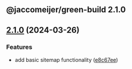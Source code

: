 ## @jaccomeijer/green-build 2.1.0

## [2.1.0](https://github.com/jaccomeijer/green-build/compare/2.0.1...2.1.0) (2024-03-26)


### Features

* add basic sitemap functionality ([e8c67ee](https://github.com/jaccomeijer/green-build/commit/e8c67ee9a2ecb8e5dd41190d7eea2d12b35f390d))


